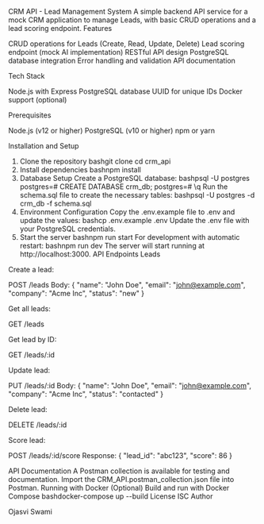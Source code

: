 CRM API - Lead Management System
A simple backend API service for a mock CRM application to manage Leads, with basic CRUD operations and a lead scoring endpoint.
Features

CRUD operations for Leads (Create, Read, Update, Delete)
Lead scoring endpoint (mock AI implementation)
RESTful API design
PostgreSQL database integration
Error handling and validation
API documentation

Tech Stack

Node.js with Express
PostgreSQL database
UUID for unique IDs
Docker support (optional)

Prerequisites

Node.js (v12 or higher)
PostgreSQL (v10 or higher)
npm or yarn

Installation and Setup
1. Clone the repository
bashgit clone <repository-url>
cd crm_api
2. Install dependencies
bashnpm install
3. Database Setup
Create a PostgreSQL database:
bashpsql -U postgres
postgres=# CREATE DATABASE crm_db;
postgres=# \q
Run the schema.sql file to create the necessary tables:
bashpsql -U postgres -d crm_db -f schema.sql
4. Environment Configuration
Copy the .env.example file to .env and update the values:
bashcp .env.example .env
Update the .env file with your PostgreSQL credentials.
5. Start the server
bashnpm run start
For development with automatic restart:
bashnpm run dev
The server will start running at http://localhost:3000.
API Endpoints
Leads

Create a lead:

POST /leads
Body: { "name": "John Doe", "email": "john@example.com", "company": "Acme Inc", "status": "new" }


Get all leads:

GET /leads


Get lead by ID:

GET /leads/:id


Update lead:

PUT /leads/:id
Body: { "name": "John Doe", "email": "john@example.com", "company": "Acme Inc", "status": "contacted" }


Delete lead:

DELETE /leads/:id


Score lead:

POST /leads/:id/score
Response: { "lead_id": "abc123", "score": 86 }



API Documentation
A Postman collection is available for testing and documentation. Import the CRM_API.postman_collection.json file into Postman.
Running with Docker (Optional)
Build and run with Docker Compose
bashdocker-compose up --build
License
ISC
Author

Ojasvi Swami